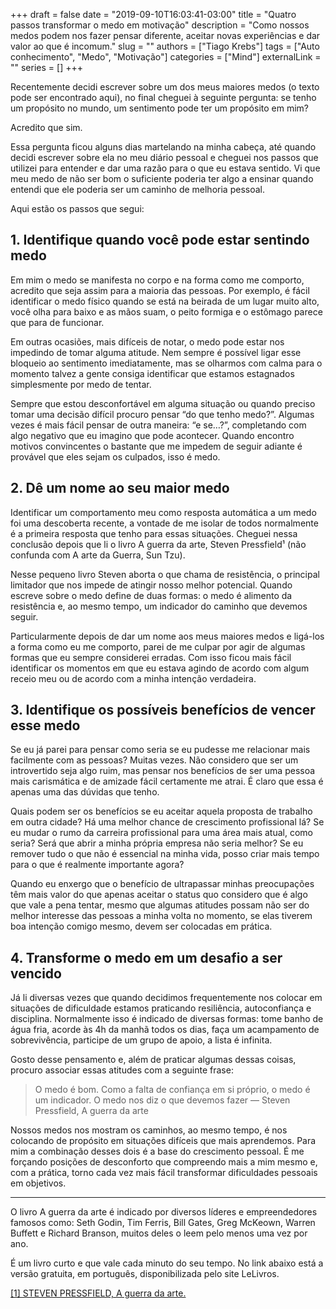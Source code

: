 +++ 
draft = false
date = "2019-09-10T16:03:41-03:00"
title = "Quatro passos transformar o medo em motivação"
description = "Como nossos medos podem nos fazer pensar diferente, aceitar novas experiências e dar valor ao que é incomum."
slug = ""
authors = ["Tiago Krebs"]
tags = ["Auto conhecimento", "Medo", "Motivação"]
categories = ["Mind"]
externalLink = ""
series = []
+++

Recentemente decidi escrever sobre um dos meus maiores medos (o texto pode ser encontrado aqui), no final cheguei à seguinte pergunta: se tenho um propósito no mundo, um sentimento pode ter um propósito em mim?

Acredito que sim.

Essa pergunta ficou alguns dias martelando na minha cabeça, até quando decidi escrever sobre ela no meu diário pessoal e cheguei nos passos que utilizei para entender e dar uma razão para o que eu estava sentido. Vi que meu medo de não ser bom o suficiente poderia ter algo a ensinar quando entendi que ele poderia ser um caminho de melhoria pessoal.

Aqui estão os passos que segui:

## 1. Identifique quando você pode estar sentindo medo
Em mim o medo se manifesta no corpo e na forma como me comporto, acredito que seja assim para a maioria das pessoas. Por exemplo, é fácil identificar o medo físico quando se está na beirada de um lugar muito alto, você olha para baixo e as mãos suam, o peito formiga e o estômago parece que para de funcionar.

Em outras ocasiões, mais difíceis de notar, o medo pode estar nos impedindo de tomar alguma atitude. Nem sempre é possível ligar esse bloqueio ao sentimento imediatamente, mas se olharmos com calma para o momento talvez a gente consiga identificar que estamos estagnados simplesmente por medo de tentar.

Sempre que estou desconfortável em alguma situação ou quando preciso tomar uma decisão difícil procuro pensar “do que tenho medo?”. Algumas vezes é mais fácil pensar de outra maneira: “e se…?”, completando com algo negativo que eu imagino que pode acontecer. Quando encontro motivos convincentes o bastante que me impedem de seguir adiante é provável que eles sejam os culpados, isso é medo.

## 2. Dê um nome ao seu maior medo
Identificar um comportamento meu como resposta automática a um medo foi uma descoberta recente, a vontade de me isolar de todos normalmente é a primeira resposta que tenho para essas situações. Cheguei nessa conclusão depois que li o livro A guerra da arte, Steven Pressfield¹ (não confunda com A arte da Guerra, Sun Tzu).

Nesse pequeno livro Steven aborta o que chama de resistência, o principal limitador que nos impede de atingir nosso melhor potencial. Quando escreve sobre o medo define de duas formas: o medo é alimento da resistência e, ao mesmo tempo, um indicador do caminho que devemos seguir.

Particularmente depois de dar um nome aos meus maiores medos e ligá-los a forma como eu me comporto, parei de me culpar por agir de algumas formas que eu sempre considerei erradas. Com isso ficou mais fácil identificar os momentos em que eu estava agindo de acordo com algum receio meu ou de acordo com a minha intenção verdadeira.

## 3. Identifique os possíveis benefícios de vencer esse medo
Se eu já parei para pensar como seria se eu pudesse me relacionar mais facilmente com as pessoas? Muitas vezes. Não considero que ser um introvertido seja algo ruim, mas pensar nos benefícios de ser uma pessoa mais carismática e de amizade fácil certamente me atrai. É claro que essa é apenas uma das dúvidas que tenho.

Quais podem ser os benefícios se eu aceitar aquela proposta de trabalho em outra cidade? Há uma melhor chance de crescimento profissional lá? Se eu mudar o rumo da carreira profissional para uma área mais atual, como seria? Será que abrir a minha própria empresa não seria melhor? Se eu remover tudo o que não é essencial na minha vida, posso criar mais tempo para o que é realmente importante agora?

Quando eu enxergo que o benefício de ultrapassar minhas preocupações têm mais valor do que apenas aceitar o status quo considero que é algo que vale a pena tentar, mesmo que algumas atitudes possam não ser do melhor interesse das pessoas a minha volta no momento, se elas tiverem boa intenção comigo mesmo, devem ser colocadas em prática.

## 4. Transforme o medo em um desafio a ser vencido
Já li diversas vezes que quando decidimos frequentemente nos colocar em situações de dificuldade estamos praticando resiliência, autoconfiança e disciplina. Normalmente isso é indicado de diversas formas: tome banho de água fria, acorde às 4h da manhã todos os dias, faça um acampamento de sobrevivência, participe de um grupo de apoio, a lista é infinita.

Gosto desse pensamento e, além de praticar algumas dessas coisas, procuro associar essas atitudes com a seguinte frase:

> O medo é bom. Como a falta de confiança em si próprio, o medo é um indicador. O medo nos diz o que devemos fazer — Steven Pressfield, A guerra da arte

Nossos medos nos mostram os caminhos, ao mesmo tempo, é nos colocando de propósito em situações difíceis que mais aprendemos. Para mim a combinação desses dois é a base do crescimento pessoal. É me forçando posições de desconforto que compreendo mais a mim mesmo e, com a prática, torno cada vez mais fácil transformar dificuldades pessoais em objetivos.

---

O livro A guerra da arte é indicado por diversos líderes e empreendedores famosos como: Seth Godin, Tim Ferris, Bill Gates, Greg McKeown, Warren Buffett e Richard Branson, muitos deles o leem pelo menos uma vez por ano.

É um livro curto e que vale cada minuto do seu tempo. No link abaixo está a versão gratuita, em português, disponibilizada pelo site LeLivros.

[[1] STEVEN PRESSFIELD, A guerra da arte.](http://lelivros.love/book/baixar-livro-a-guerra-da-arte-steven-pressfield-em-pdf-mobi-e-epub-ou-ler-online/)
